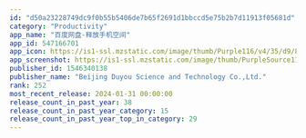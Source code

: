 ```yaml
---
id: "d50a23228749dc9f0b55b5406de7b65f2691d1bbccd5e75b2b7d11913f05681d"
category: "Productivity"
app_name: "百度网盘-释放手机空间"
app_id: 547166701
app_icon: https://is1-ssl.mzstatic.com/image/thumb/Purple116/v4/35/d9/8d/35d98d46-7c2c-09ed-8479-5d1b13f5ccbe/AppIconActivity-0-0-1x_U007ephone-0-10-0-0-sRGB-85-220.png/1024x1024bb.png
app_screenshot: https://is1-ssl.mzstatic.com/image/thumb/PurpleSource112/v4/d1/9d/59/d19d5960-89a0-837b-f5ee-9c0a1210446e/71070ce7-61af-4702-a13c-c5f93ebe0ed4_1.1242x2688.jpg/1242x2688bb.png
publisher_id: 1546340138
publisher_name: "Beijing Duyou Science and Technology Co.,Ltd."
rank: 252
most_recent_release: 2024-01-31 00:00:00
release_count_in_past_year: 38
release_count_in_past_year_category: 15
release_count_in_past_year_top_in_category: 29
---
```

